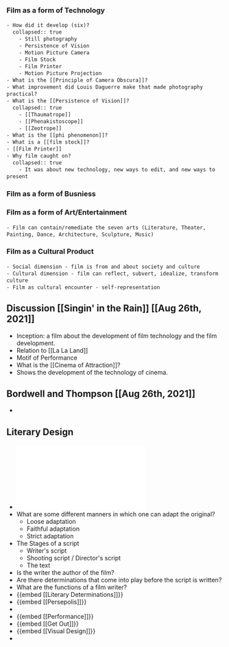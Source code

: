 ### Film as a form of Technology
	- How did it develop (six)?
	  collapsed:: true
		- Still photography
		- Persistence of Vision
		- Motion Picture Camera
		- Film Stock
		- Film Printer
		- Motion Picture Projection
	- What is the [[Principle of Camera Obscura]]?
	- What improvement did Louis Daguerre make that made photography practical?
	- What is the [[Persistence of Vision]]?
	  collapsed:: true
		- [[Thaumatrope]]
		- [[Phenakistoscope]]
		- [[Zeotrope]]
	- What is the [[phi phenomenon]]?
	- What is a [[film stock]]?
	- [[Film Printer]]
	- Why film caught on?
	  collapsed:: true
		- It was about new technology, new ways to edit, and new ways to present
### Film as a form of Busniess
### Film as a form of Art/Entertainment
	- Film can contain/remediate the seven arts (Literature, Theater, Painting, Dance, Architecture, Sculpture, Music)
### Film as a Cultural Product
	- Social dimension - film is from and about society and culture
	- Cultural dimension - film can reflect, subvert, idealize, transform culture
	- Film as cultural encounter - self-representation
## Discussion [[Singin' in the Rain]] [[Aug 26th, 2021]]
- Inception:  a film about the development of film technology and the film development.
- Relation to [[La La Land]]
- Motif of Performance
- What is the [[Cinema of Attraction]]?
- Shows the development of the technology of cinema.
## Bordwell and Thompson [[Aug 26th, 2021]]
-
## Literary Design
- ![Week 2 - Literary Design.pdf](../assets/Week_2_-_Literary_Design_1631143453232_0.pdf)
- What are some different manners in which one can adapt the original?
	- Loose adaptation
	- Faithful adaptation
	- Strict adaptation
- The Stages of a script
	- Writer's script
	- Shooting script / Director's script
	- The text
- Is the writer the author of the film?
- Are there determinations that come into play before the script is written?
- What are the functions of a film writer?
- {{embed [[Literary Determinations]]}}
- {{embed [[Persepolis]]}}
-
- {{embed [[Performance]]}}
- {{embed [[Get Out]]}}
- {{embed [[Visual Design]]}}
-